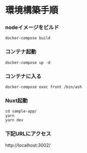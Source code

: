 # 環境構築手順

### nodeイメージをビルド

`docker-compose build`

### コンテナ起動

`docker-compose up -d`

### コンテナに入る

`docker-compose exec front /bin/ash`

### Nuxt起動

```
cd sample-app/
yarn
yarn dev
```

### 下記URLにアクセス

http://localhost:3002/

